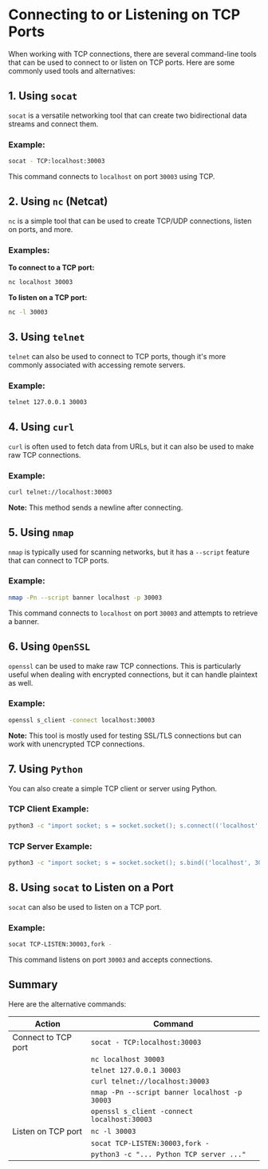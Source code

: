
# Connecting to or Listening on TCP Ports

When working with TCP connections, there are several command-line tools that can be used to connect to or listen on TCP ports. Here are some commonly used tools and alternatives:

## 1. Using `socat`
`socat` is a versatile networking tool that can create two bidirectional data streams and connect them. 

### Example:
```bash
socat - TCP:localhost:30003
```

This command connects to `localhost` on port `30003` using TCP.

## 2. Using `nc` (Netcat)
`nc` is a simple tool that can be used to create TCP/UDP connections, listen on ports, and more.

### Examples:
**To connect to a TCP port:**
```bash
nc localhost 30003
```

**To listen on a TCP port:**
```bash
nc -l 30003
```

## 3. Using `telnet`
`telnet` can also be used to connect to TCP ports, though it's more commonly associated with accessing remote servers.

### Example:
```bash
telnet 127.0.0.1 30003
```

## 4. Using `curl`
`curl` is often used to fetch data from URLs, but it can also be used to make raw TCP connections.

### Example:
```bash
curl telnet://localhost:30003
```

**Note:** This method sends a newline after connecting.

## 5. Using `nmap`
`nmap` is typically used for scanning networks, but it has a `--script` feature that can connect to TCP ports.

### Example:
```bash
nmap -Pn --script banner localhost -p 30003
```

This command connects to `localhost` on port `30003` and attempts to retrieve a banner.

## 6. Using `OpenSSL`
`openssl` can be used to make raw TCP connections. This is particularly useful when dealing with encrypted connections, but it can handle plaintext as well.

### Example:
```bash
openssl s_client -connect localhost:30003
```

**Note:** This tool is mostly used for testing SSL/TLS connections but can work with unencrypted TCP connections.

## 7. Using `Python`
You can also create a simple TCP client or server using Python.

### TCP Client Example:
```bash
python3 -c "import socket; s = socket.socket(); s.connect(('localhost', 30003)); print(s.recv(1024)); s.close()"
```

### TCP Server Example:
```bash
python3 -c "import socket; s = socket.socket(); s.bind(('localhost', 30003)); s.listen(1); conn, addr = s.accept(); print('Connection from', addr); conn.close();"
```

## 8. Using `socat` to Listen on a Port
`socat` can also be used to listen on a TCP port.

### Example:
```bash
socat TCP-LISTEN:30003,fork -
```

This command listens on port `30003` and accepts connections.

## Summary
Here are the alternative commands:

| Action                      | Command                                    |
|-----------------------------|--------------------------------------------|
| Connect to TCP port         | `socat - TCP:localhost:30003`              |
|                             | `nc localhost 30003`                       |
|                             | `telnet 127.0.0.1 30003`                   |
|                             | `curl telnet://localhost:30003`            |
|                             | `nmap -Pn --script banner localhost -p 30003` |
|                             | `openssl s_client -connect localhost:30003`|
| Listen on TCP port          | `nc -l 30003`                              |
|                             | `socat TCP-LISTEN:30003,fork -`            |
|                             | `python3 -c "... Python TCP server ..." `  |
